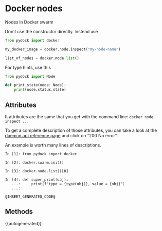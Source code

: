 # Docker nodes

Nodes in Docker swarm

Don't use the constructor directly. Instead use 
```python
from pydock import docker

my_docker_image = docker.node.inspect("my-node-name")

list_of_nodes = docker.node.list()
```
For type hints, use this

```python
from pydock import Node

def print_state(node: Node):
    print(node.status.state)
```


## Attributes

It attributes are the same that you get with the command line:
`docker node inspect ...`

To get a complete description of those attributes, you 
can take a look at the [daemon api reference page](https://docs.docker.com/engine/api/v1.40/#operation/NodeInspect) 
and click on "200 No error".

An example is worth many lines of descriptions.

```
In [1]: from pydock import docker

In [2]: docker.swarm.init()

In [3]: docker.node.list()[0]

In [4]: def super_print(obj):
   ...:     print(f"type = {type(obj)}, value = {obj}")
   ...:

@INSERT_GENERATED_CODE@
```

## Methods

{{autogenerated}}
